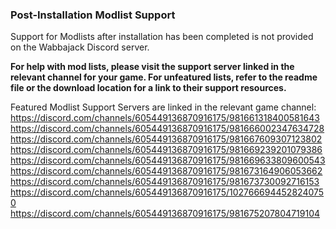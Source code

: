 ### Post-Installation Modlist Support
Support for Modlists after installation has been completed is not provided on the Wabbajack Discord server. 

**For help with mod lists, please visit the support server linked in the relevant channel for your game. For unfeatured lists, refer to the readme file or the download location for a link to their support resources.**

Featured Modlist Support Servers are linked in the relevant game channel:
https://discord.com/channels/605449136870916175/981661318400581643
https://discord.com/channels/605449136870916175/981666002347634728
https://discord.com/channels/605449136870916175/981667609307123802
https://discord.com/channels/605449136870916175/981669239201079386
https://discord.com/channels/605449136870916175/981669633809600543
https://discord.com/channels/605449136870916175/981673164906053662
https://discord.com/channels/605449136870916175/981673730092716153
https://discord.com/channels/605449136870916175/1027666944528240750
https://discord.com/channels/605449136870916175/981675207804719104